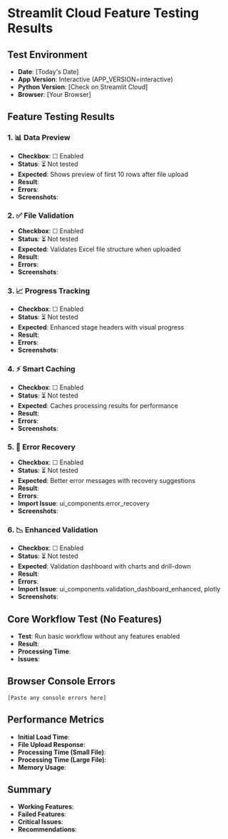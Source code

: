 # Streamlit Cloud Feature Testing Results

## Test Environment
- **Date**: [Today's Date]
- **App Version**: Interactive (APP_VERSION=interactive)
- **Python Version**: [Check on Streamlit Cloud]
- **Browser**: [Your Browser]

## Feature Testing Results

### 1. 📊 Data Preview
- **Checkbox**: ☐ Enabled
- **Status**: ⏳ Not tested
- **Expected**: Shows preview of first 10 rows after file upload
- **Result**: 
- **Errors**: 
- **Screenshots**: 

### 2. ✅ File Validation
- **Checkbox**: ☐ Enabled
- **Status**: ⏳ Not tested
- **Expected**: Validates Excel file structure when uploaded
- **Result**: 
- **Errors**: 
- **Screenshots**: 

### 3. 📈 Progress Tracking
- **Checkbox**: ☐ Enabled
- **Status**: ⏳ Not tested
- **Expected**: Enhanced stage headers with visual progress
- **Result**: 
- **Errors**: 
- **Screenshots**: 

### 4. ⚡ Smart Caching
- **Checkbox**: ☐ Enabled
- **Status**: ⏳ Not tested
- **Expected**: Caches processing results for performance
- **Result**: 
- **Errors**: 
- **Screenshots**: 

### 5. 🔧 Error Recovery
- **Checkbox**: ☐ Enabled
- **Status**: ⏳ Not tested
- **Expected**: Better error messages with recovery suggestions
- **Result**: 
- **Errors**: 
- **Import Issue**: ui_components.error_recovery
- **Screenshots**: 

### 6. 📉 Enhanced Validation
- **Checkbox**: ☐ Enabled
- **Status**: ⏳ Not tested
- **Expected**: Validation dashboard with charts and drill-down
- **Result**: 
- **Errors**: 
- **Import Issue**: ui_components.validation_dashboard_enhanced, plotly
- **Screenshots**: 

## Core Workflow Test (No Features)
- **Test**: Run basic workflow without any features enabled
- **Result**: 
- **Processing Time**: 
- **Issues**: 

## Browser Console Errors
```
[Paste any console errors here]
```

## Performance Metrics
- **Initial Load Time**: 
- **File Upload Response**: 
- **Processing Time (Small File)**: 
- **Processing Time (Large File)**: 
- **Memory Usage**: 

## Summary
- **Working Features**: 
- **Failed Features**: 
- **Critical Issues**: 
- **Recommendations**: 